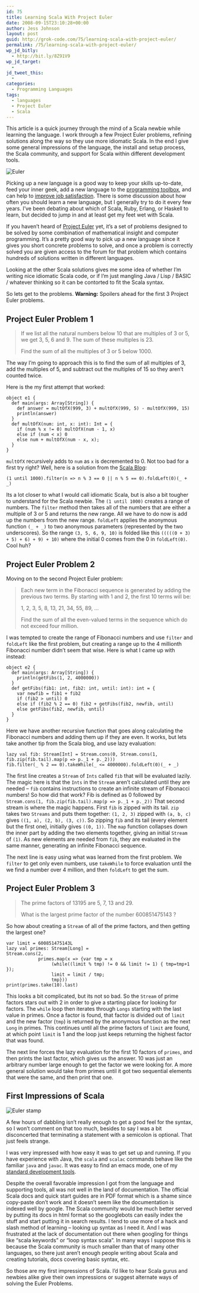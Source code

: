 ```yaml
---
id: 75
title: Learning Scala With Project Euler
date: 2008-09-15T23:10:28+00:00
author: Jess Johnson
layout: post
guid: http://grok-code.com/75/learning-scala-with-project-euler/
permalink: /75/learning-scala-with-project-euler/
wp_jd_bitly:
  - http://bit.ly/8Z91V9
wp_jd_target:
  - 
jd_tweet_this:
  - 
categories:
  - Programming Languages
tags:
  - languages
  - Project Euler
  - Scala
---
```

This article is a quick journey through the mind of a Scala newbie while learning the language. I work through a few Project Euler problems, refining solutions along the way so they use more idiomatic Scala. In the end I give some general impressions of the language, the install and setup process, the Scala community, and support for Scala within different development tools.<!--more-->

<img src="http://grokcode.com/wordpress/wp-content/uploads/2008/09/euler.jpg" alt="Euler" class="alignleft" />

Picking up a new language is a good way to keep your skills up-to-date, feed your inner geek, add a new language to the [programming toolbox](http://grokcode.com/25/the-essential-programming-language-toolbox/ "essential programming toolbox"), and can help to [improve job satisfaction](http://grokcode.com/22/become-a-more-satisfied-programmer-today/ "improve job satisfaction"). There is some discussion about how often you should learn a new language, but I generally try to do it every few years. I&#8217;ve been debating about which of Scala, Ruby, Erlang, or Haskell to learn, but decided to jump in and at least get my feet wet with Scala.

If you haven’t heard of [Project Euler](http://projecteuler.net/ "Project Euler") yet, it&#8217;s a set of problems designed to be solved by some combination of mathematical insight and computer programming. It’s a pretty good way to pick up a new language since it gives you short concrete problems to solve, and once a problem is correctly solved you are given access to the forum for that problem which contains hundreds of solutions written in different languages.

Looking at the other Scala solutions gives me some idea of whether I’m writing nice idiomatic Scala code, or if I’m just mangling Java / Lisp / BASIC / whatever thinking so it can be contorted to fit the Scala syntax.

So lets get to the problems. **Warning:** Spoilers ahead for the first 3 Project Euler problems.

## Project Euler Problem 1

> If we list all the natural numbers below 10 that are multiples of 3 or 5, we get 3, 5, 6 and 9. The sum of these multiples is 23.
> 
> Find the sum of all the multiples of 3 or 5 below 1000.

The way I’m going to approach this is to find the sum of all multiples of 3, add the multiples of 5, and subtract out the multiples of 15 so they aren’t counted twice.

Here is the my first attempt that worked:

<pre class="line-numbers"><code class="language-scala">object e1 {
  def main(args: Array[String]) {
	def answer = multOfX(999, 3) + multOfX(999, 5) - multOfX(999, 15)
	println(answer)
  }
  def multOfX(num: int, x: int): Int = {
	if (num % x != 0) multOfX(num - 1, x)
	else if (num &lt; x) 0
	else num + multOfX(num - x, x);
  }
}</code></pre>

`multOfX` recursively adds to `num` as `x` is decremented to 0. Not too bad for a first try right? Well, here is a solution from the [Scala Blog](http://scala-blogs.org/2007/12/project-euler-fun-in-scala.html "Scala Blog"):

<pre><code class="language-scala">(1 until 1000).filter(n =&gt; n % 3 == 0 || n % 5 == 0).foldLeft(0)(_ + _)</code></pre>

Its a lot closer to what I would call idiomatic Scala, but is also a bit tougher to understand for the Scala newbie. The `(1 until 1000)` creates a range of numbers. The `filter` method then takes all of the numbers that are either a multiple of 3 or 5 and returns the new range. All we have to do now is add up the numbers from the new range. `foldLeft` applies the anonymous function `(_ + _)` to two anonymous parameters (represented by the two underscores). So the range `(3, 5, 6, 9, 10)` is folded like this `(((((0 + 3) + 5) + 6) + 9) + 10)` where the initial 0 comes from the 0 in `foldLeft(0)`. Cool huh?

## Project Euler Problem 2

Moving on to the second Project Euler problem:

> Each new term in the Fibonacci sequence is generated by adding the previous two terms. By starting with 1 and 2, the first 10 terms will be:
> 
> 1, 2, 3, 5, 8, 13, 21, 34, 55, 89, &#8230;
> 
> Find the sum of all the even-valued terms in the sequence which do not exceed four million.

I was tempted to create the range of Fibonacci numbers and use `filter` and `foldLeft` like the first problem, but creating a range up to the 4 millionth Fibonacci number didn&#8217;t seem that wise. Here is what I came up with instead:

<pre class="line-numbers"><code class="language-scala">object e2 {
  def main(args: Array[String]) {
	println(getFibs(1, 2, 4000000))
  }
  def getFibs(fib1: int, fib2: int, until: int): int = {
	var newfib = fib1 + fib2
	if (fib2 &gt; until) 0
	else if (fib2 % 2 == 0) fib2 + getFibs(fib2, newfib, until)
	else getFibs(fib2, newfib, until)
  }
}</code></pre>

Here we have another recursive function that goes along calculating the Fibonacci numbers and adding them up if they are even. It works, but lets take another tip from the Scala blog, and use lazy evaluation:

<pre><code class="language-scala">lazy val fib: Stream[Int] = Stream.cons(0, Stream.cons(1, fib.zip(fib.tail).map(p =&gt; p._1 + p._2)))
fib.filter(_ % 2 == 0).takeWhile(_ &lt;= 4000000).foldLeft(0)(_ + _)</code></pre>

The first line creates a `Stream` of `Ints` called `fib` that will be evaluated lazily. The magic here is that the `Ints` in the `Stream` aren&#8217;t calculated until they are needed &#8211; `fib` contains instructions to create an infinite stream of Fibonacci numbers! So how did that work? Fib is defined as 0 followed by `Stream.cons(1, fib.zip(fib.tail).map(p => p._1 + p._2))` That second stream is where the magic happens. First `fib` is zipped with its tail. `zip` takes two `Streams` and puts them together: `(1, 2, 3)` zipped with `(a, b, c)` gives `((1, a), (2, b), (3, c))`. So zipping `fib` and its tail (every element but the first one), initially gives `((0, 1))`. The `map` function collapses down the inner part by adding the two elements together, giving an initial `Stream` of `(1)`. As new elements are needed from `fib`, they are evaluated in the same manner, generating an infinite Fibonacci sequence.

The next line is easy using what was learned from the first problem. We `filter` to get only even numbers, use `takeWhile` to force evaluation until the we find a number over 4 million, and then `foldLeft` to get the sum.

## Project Euler Problem 3

> The prime factors of 13195 are 5, 7, 13 and 29.
> 
> What is the largest prime factor of the number 600851475143 ?

So how about creating a `Stream` of all of the prime factors, and then getting the largest one?

<pre class="line-numbers"><code class="language-scala">var limit = 600851475143L
lazy val primes: Stream[Long] =
Stream.cons(2,
            primes.map(x =&gt; {var tmp = x
			     (while((limit % tmp) != 0 && limit != 1) { tmp=tmp+1 });
			     limit = limit / tmp;
			     tmp}))
print(primes.take(10).last)</code></pre>

This looks a bit complicated, but its not so bad. So the `Stream` of prime factors stars out with 2 in order to give a starting place for looking for factors. The `while` loop then iterates through `Longs` starting with the last value in primes. Once a factor is found, that factor is divided out of `limit` and the new factor (`tmp`) is returned by the anonymous function as the next `Long` in primes. This continues until all the prime factors of `limit` are found, at which point `limit` is 1 and the loop just keeps returning the highest factor that was found.

The next line forces the lazy evaluation for the first 10 factors of `primes`, and then prints the last factor, which gives us the answer. 10 was just an arbitrary number large enough to get the factor we were looking for. A more general solution would take from primes until it got two sequential elements that were the same, and then print that one.

## First Impressions of Scala

<div>
  <img src="http://grokcode.com/wordpress/wp-content/uploads/2008/09/euler-stamp.jpg" alt="Euler stamp" class="alignleft" />
</div>

A few hours of dabbling isn&#8217;t really enough to get a good feel for the syntax, so I won&#8217;t comment on that too much, besides to say I was a bit disconcerted that terminating a statement with a semicolon is optional. That just feels strange.

I was very impressed with how easy it was to get set up and running. If you have experience with Java, the `scala` and `scalac` commands behave like the familiar `java` and `javac`. It was easy to find an emacs mode, one of my [standard development tools](http://grokcode.com/6/top-7-development-tools/ "development tools").

Despite the overall favorable impression I got from the language and supporting tools, all was not well in the land of documentation. The official Scala docs and quick start guides are in PDF format which is a shame since copy-paste don&#8217;t work and it doesn&#8217;t seem like the documentation is indexed well by google. The Scala community would be much better served by putting its docs in html format so the googlebots can easily index the stuff and start putting it in search results. I tend to use more of a hack and slash method of learning &#8211; looking up syntax as I need it. And I was frustrated at the lack of documentation out there when googling for things like &#8220;scala keywords&#8221; or &#8220;loop syntax scala&#8221;. In many ways I suppose this is because the Scala community is much smaller than that of many other languages, so there just aren&#8217;t enough people writing about Scala and creating tutorials, docs covering basic syntax, etc.

So those are my first impressions of Scala. I&#8217;d like to hear Scala gurus and newbies alike give their own impressions or suggest alternate ways of solving the Euler Problems.
